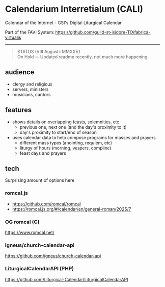 # Calendarium Interretialum (CALI)

Calendar of the Internet - GSI's Digital Liturgical Calendar

Part of the FAVI System: https://github.com/guild-st-isidore-TO/fabrica-virtualis

---

> STATUS (VIII Augustii MMXXV)  
On Hold -- Updated readme recently, not much more happening

## audience

- clergy and religious
- servers, ministers
- musicians, cantors

## features

- shows details on overlapping feasts, solemnities, etc
    - previous one, next one (and the day's proximity to it)
    - day's proximity to start/end of season
- uses calendar data to help compose programs for masses and prayers
    - different mass types (anointing, requiem, etc)
    - liturgy of hours (morning, vespers, compline)
    - feast days and prayers

## tech

Surprising amount of options here

### romcal.js

- https://github.com/romcal/romcal
- https://romcal.js.org/#/calendar/en/general-roman/2025/7

### OG romcal (C)

https://www.romcal.net/

### igneus/church-calendar-api

https://github.com/igneus/church-calendar-api

### LiturgicalCalendarAPI (PHP)

https://github.com/Liturgical-Calendar/LiturgicalCalendarAPI
